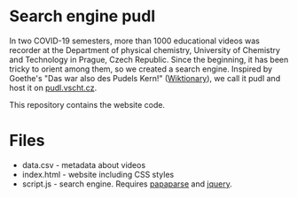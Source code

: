 # Search engine pudl

In two COVID-19 semesters, more than 1000 educational videos was recorder
at the Department of physical chemistry, University of Chemistry and Technology
in Prague, Czech Republic. Since the beginning, it has been tricky to orient
among them, so we created a search engine. Inspired by Goethe's 
"Das war also des Pudels Kern!" ([Wiktionary](https://en.wiktionary.org/wiki/des_Pudels_Kern)),
we call it pudl and host it on [pudl.vscht.cz](https://pudl.vscht.cz).

This repository contains the website code.

# Files

* data.csv - metadata about videos
* index.html - website including CSS styles
* script.js - search engine. Requires [papaparse](https://www.papaparse.com/) and [jquery](https://jquery.com/).
